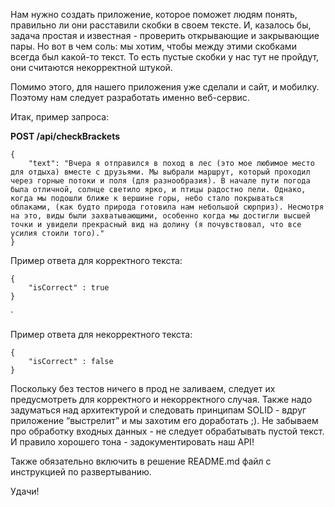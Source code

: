 Нам нужно создать приложение, которое поможет людям понять, правильно ли они расставили скобки в своем тексте. И, казалось бы, задача простая и известная - проверить открывающие и закрывающие пары. Но вот в чем соль: мы хотим, чтобы между этими скобками всегда был какой-то текст. То есть пустые скобки у нас тут не пройдут, они считаются некорректной штукой.

Помимо этого, для нашего приложения уже сделали и сайт, и мобилку. Поэтому нам следует разработать именно веб-сервис.

Итак, пример запроса:

**POST /api/checkBrackets**

```
{
    "text": "Вчера я отправился в поход в лес (это мое любимое место для отдыха) вместе с друзьями. Мы выбрали маршрут, который проходил через горные потоки и поля (для разнообразия). В начале пути погода была отличной, солнце светило ярко, и птицы радостно пели. Однако, когда мы подошли ближе к вершине горы, небо стало покрываться облаками, (как будто природа готовила нам небольшой сюрприз). Несмотря на это, виды были захватывающими, особенно когда мы достигли высшей точки и увидели прекрасный вид на долину (я почувствовал, что все усилия стоили того)."
}
```

Пример ответа для корректного текста:

```
{
    "isCorrect" : true
}
```
`

Пример ответа для некорректного текста:

```
{
    "isCorrect" : false
}
```

Поскольку без тестов ничего в прод не заливаем, следует их предусмотреть для корректного и некорректного случая. Также надо задуматься над архитектурой и следовать принципам SOLID - вдруг приложение “выстрелит” и мы захотим его доработать ;). Не забываем про обработку входных данных - не следует обрабатывать пустой текст. И правило хорошего тона - задокументировать наш API!

Также обязательно включить в решение README.md файл с инструкцией по развертыванию.

Удачи!